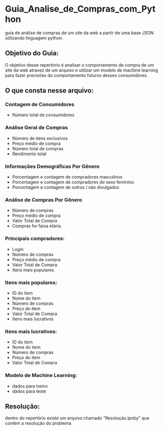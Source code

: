 # Guia_Analise_de_Compras_com_Python
guia de análise de compras de um site da web a partir de uma base JSON utilizando linguagem python.

## Objetivo do Guia:
  O objetivo desse repertório é analisar o comportamento de compra de um site da web atravez de um arquivo e utilizar um modelo de machine learning para fazer previsões do comportamento futuros desses consumidores.
  
## O que consta nesse arquivo:
  
### Contagem de Consumidores

* Número total de consumidores

### Análise Geral de Compras

* Número de itens exclusivos
* Preço médio de compra
* Número total de compras
* Rendimento total

### Informações Demográficas Por Gênero 

* Porcentagem e contagem de compradores masculinos
* Porcentagem e contagem de compradores do sexo feminino
* Porcentagem e contagem de outros / não divulgados

### Análise de Compras Por Gênero 

* Número de compras
* Preço médio de compra
* Valor Total de Compra
* Compras for faixa etária

### Principais compradores: 

* Login
* Número de compras
* Preço médio de compra
* Valor Total de Compra
* Itens mais populares

### Itens mais populares: 

* ID do item
* Nome do item
* Número de compras
* Preço do item
* Valor Total de Compra
* Itens mais lucrativos

### Itens mais lucrativos: 

* ID do item
* Nome do item
* Número de compras
* Preço do item
* Valor Total de Compra

### Modelo de Machine Learning: 

* dados para treino
* dados para teste
  
## Resolução:
  dentro do repertório existe um arquivo chamado "Resolução.ipnby" que contém a resolução do problema 
